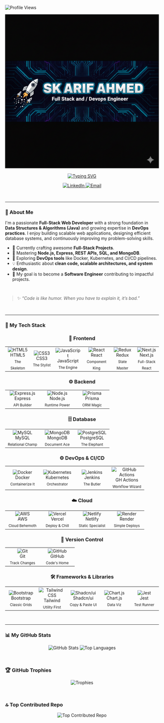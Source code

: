 ![Profile Views](https://komarev.com/ghpvc/?username=codeztech-atique&color=4a90e2)

<p align="center">
  <img src="./Gemini_Generated_Image_5tsun15tsun15tsu.png" alt="Header Banner">
</p>

<p align="center">
  <a href="https://git.io/typing-svg"><img src="https://readme-typing-svg.herokuapp.com?font=Fira+Code&size=28&pause=1000&color=61DAFB&center=true&vCenter=true&width=435&lines=Hi+there%2C+I'm+Sk+Arif+Ahmed+%F0%9F%91%8B;A+passionate+Full-Stack+Developer;A+Java+%26+DSA+Enthusiast;A+lifelong+learner." alt="Typing SVG"></a>
</p>

<p align="center">
  <a href="https://linkedin.com/in/skarifahmed" target="_blank">
    <img src="https://img.shields.io/badge/LinkedIn-%230077B5.svg?style=for-the-badge&logo=linkedin&logoColor=white" alt="LinkedIn">
  </a>
  <a href="mailto:skarifahmedofficial@gmail.com" target="_blank">
    <img src="https://img.shields.io/badge/Email-D14836?style=for-the-badge&logo=gmail&logoColor=white" alt="Email">
  </a>
</p>

<br>

---

### 💫 About Me

I'm a passionate **Full-Stack Web Developer** with a strong foundation in **Data Structures & Algorithms (Java)** and growing expertise in **DevOps practices**. I enjoy building scalable web applications, designing efficient database systems, and continuously improving my problem-solving skills.

- 🔭 Currently crafting awesome **Full-Stack Projects**.
- 🌱 Mastering **Node.js, Express, REST APIs, SQL, and MongoDB**.
- 🚀 Exploring **DevOps tools** like Docker, Kubernetes, and CI/CD pipelines.
- 💡 Enthusiastic about **clean code, scalable architectures, and system design**.
- 🎯 My goal is to become a **Software Engineer** contributing to impactful projects.

<br>

> ✨ *“Code is like humor. When you have to explain it, it’s bad.”*

<br>

---

### 🚀 My Tech Stack

<div align="center">

  <h3>🎨 Frontend</h3>
  <table>
    <tr>
      <td align="center" width="100">
        <img src="https://skillicons.dev/icons?i=html" width="60" height="60" alt="HTML5" />
        <br>HTML5<br><sub>The Skeleton</sub>
      </td>
      <td align="center" width="100">
        <img src="https://skillicons.dev/icons?i=css" width="60" height="60" alt="CSS3" />
        <br>CSS3<br><sub>The Stylist</sub>
      </td>
      <td align="center" width="100">
        <img src="https://skillicons.dev/icons?i=js" width="60" height="60" alt="JavaScript" />
        <br>JavaScript<br><sub>The Engine</sub>
      </td>
      <td align="center" width="100">
        <img src="https://skillicons.dev/icons?i=react" width="60" height="60" alt="React" />
        <br>React<br><sub>Component King</sub>
      </td>
      <td align="center" width="100">
        <img src="https://skillicons.dev/icons?i=redux" width="60" height="60" alt="Redux" />
        <br>Redux<br><sub>State Master</sub>
      </td>
      <td align="center" width="100">
        <img src="https://skillicons.dev/icons?i=nextjs" width="60" height="60" alt="Next.js" />
        <br>Next.js<br><sub>Full-Stack React</sub>
      </td>
    </tr>
  </table>

  <h3>⚙️ Backend</h3>
  <table>
    <tr>
      <td align="center" width="100">
        <img src="https://skillicons.dev/icons?i=express" width="60" height="60" alt="Express.js" />
        <br>Express<br><sub>API Builder</sub>
      </td>
      <td align="center" width="100">
        <img src="https://skillicons.dev/icons?i=nodejs" width="60" height="60" alt="Node.js" />
        <br>Node.js<br><sub>Runtime Power</sub>
      </td>
      <td align="center" width="100">
        <img src="https://skillicons.dev/icons?i=prisma" width="60" height="60" alt="Prisma" />
        <br>Prisma<br><sub>ORM Magic</sub>
      </td>
    </tr>
  </table>

  <h3>🗄️ Database</h3>
  <table>
    <tr>
      <td align="center" width="100">
        <img src="https://skillicons.dev/icons?i=mysql" width="60" height="60" alt="MySQL" />
        <br>MySQL<br><sub>Relational Champ</sub>
      </td>
      <td align="center" width="100">
        <img src="https://skillicons.dev/icons?i=mongodb" width="60" height="60" alt="MongoDB" />
        <br>MongoDB<br><sub>Document Ace</sub>
      </td>
      <td align="center" width="100">
        <img src="https://skillicons.dev/icons?i=postgresql" width="60" height="60" alt="PostgreSQL" />
        <br>PostgreSQL<br><sub>The Elephant</sub>
      </td>
    </tr>
  </table>

  <h3>⚙️ DevOps & CI/CD</h3>
  <table>
    <tr>
      <td align="center" width="100">
        <img src="https://skillicons.dev/icons?i=docker" width="60" height="60" alt="Docker" />
        <br>Docker<br><sub>Containerize It</sub>
      </td>
      <td align="center" width="100">
        <img src="https://skillicons.dev/icons?i=kubernetes" width="60" height="60" alt="Kubernetes" />
        <br>Kubernetes<br><sub>Orchestrator</sub>
      </td>
      <td align="center" width="100">
        <img src="https://skillicons.dev/icons?i=jenkins" width="60" height="60" alt="Jenkins" />
        <br>Jenkins<br><sub>The Butler</sub>
      </td>
      <td align="center" width="100">
        <img src="https://skillicons.dev/icons?i=githubactions" width="60" height="60" alt="GitHub Actions" />
        <br>GH Actions<br><sub>Workflow Wizard</sub>
      </td>
    </tr>
  </table>

  <h3>☁️ Cloud</h3>
  <table>
    <tr>
      <td align="center" width="100">
        <img src="https://skillicons.dev/icons?i=aws" width="60" height="60" alt="AWS" />
        <br>AWS<br><sub>Cloud Behemoth</sub>
      </td>
      <td align="center" width="100">
        <img src="https://skillicons.dev/icons?i=vercel" width="60" height="60" alt="Vercel" />
        <br>Vercel<br><sub>Deploy & Chill</sub>
      </td>
       <td align="center" width="100">
        <img src="https://skillicons.dev/icons?i=netlify" width="60" height="60" alt="Netlify" />
        <br>Netlify<br><sub>Static Specialist</sub>
      </td>
      <td align="center" width="100">
        <img src="https://skillicons.dev/icons?i=render" width="60" height="60" alt="Render" />
        <br>Render<br><sub>Simple Deploys</sub>
      </td>
    </tr>
  </table>
  
  <h3>🔄 Version Control</h3>
  <table>
    <tr>
      <td align="center" width="100">
        <img src="https://skillicons.dev/icons?i=git" width="60" height="60" alt="Git" />
        <br>Git<br><sub>Track Changes</sub>
      </td>
      <td align="center" width="100">
        <img src="https://skillicons.dev/icons?i=github" width="60" height="60" alt="GitHub" />
        <br>GitHub<br><sub>Code's Home</sub>
      </td>
    </tr>
  </table>

  <h3>🛠️ Frameworks & Libraries</h3>
  <table>
    <tr>
      <td align="center" width="100">
        <img src="https://skillicons.dev/icons?i=bootstrap" width="60" height="60" alt="Bootstrap" />
        <br>Bootstrap<br><sub>Classic Grids</sub>
      </td>
      <td align="center" width="100">
        <img src="https://skillicons.dev/icons?i=tailwind" width="60" height="60" alt="Tailwind CSS" />
        <br>Tailwind<br><sub>Utility First</sub>
      </td>
      <td align="center" width="100">
        <img src="https://skillicons.dev/icons?i=shadcnui" width="60" height="60" alt="Shadcn/ui" />
        <br>Shadcn/ui<br><sub>Copy & Paste UI</sub>
      </td>
      <td align="center" width="100">
        <img src="https://skillicons.dev/icons?i=chartjs" width="60" height="60" alt="Chart.js" />
        <br>Chart.js<br><sub>Data Viz</sub>
      </td>
       <td align="center" width="100">
        <img src="https://skillicons.dev/icons?i=jest" width="60" height="60" alt="Jest" />
        <br>Jest<br><sub>Test Runner</sub>
      </td>
    </tr>
  </table>

</div>

<br>

---

### 📊 My GitHub Stats

<p align="center">
  <img src="https://github-readme-stats.vercel.app/api?username=Arif1258&show_icons=true&locale=en&theme=vision-friendly-dark&hide_border=true&bg_color=0d1117" alt="GitHub Stats" />
  <img src="https://github-readme-stats.vercel.app/api/top-langs?username=Arif1258&layout=compact&langs_count=7&theme=vision-friendly-dark&hide_border=true&bg_color=0d1117" alt="Top Languages" />
</p>

<br>

### 🏆 GitHub Trophies

<p align="center">
  <img src="https://github-profile-trophy.vercel.app/?username=Arif1258&theme=radical&no-frame=true&no-bg=true&margin-w=4" alt="Trophies">
</p>

<br>

### 🔝 Top Contributed Repo

<p align="center">
  <img src="https://github-contributor-stats.vercel.app/api?username=Arif1258&limit=5&theme=dark&combine_all_yearly_contributions=true" alt="Top Contributed Repo">
</p>
